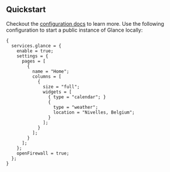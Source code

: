 ## Quickstart

Checkout the [configuration docs](https://github.com/glanceapp/glance/blob/main/docs/configuration.md) to learn more. Use the following configuration to start a public instance of Glance locally:

```programlisting
{
  services.glance = {
    enable = true;
    settings = {
      pages = [
        {
          name = "Home";
          columns = [
            {
              size = "full";
              widgets = [
                { type = "calendar"; }
                {
                  type = "weather";
                  location = "Nivelles, Belgium";
                }
              ];
            }
          ];
        }
      ];
    };
    openFirewall = true;
  };
}
```
